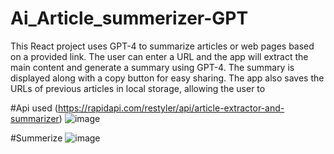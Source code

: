 # Ai_Article_summerizer-GPT
This React project uses GPT-4 to summarize articles or web pages based on a provided link. The user can enter a URL and the app will extract the main content and generate a summary using GPT-4. The summary is displayed along with a copy button for easy sharing. The app also saves the URLs of previous articles in local storage, allowing the user to 

#Api used 
(https://rapidapi.com/restyler/api/article-extractor-and-summarizer)
![image](https://user-images.githubusercontent.com/76421551/235457327-f31144a9-3f84-4b74-beab-89f072f388a1.png)

#Summerize
![image](https://user-images.githubusercontent.com/76421551/235457486-8187bebe-de27-4e14-98ac-914924553f2d.png)
